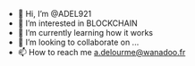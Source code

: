 - 👋 Hi, I’m @ADEL921
- 👀 I’m interested in BLOCKCHAIN
- 🌱 I’m currently learning how it works
- 💞️ I’m looking to collaborate on ...
- 📫 How to reach me a.delourme@wanadoo.fr

<!---
ADEL921/ADEL921 is a ✨ special ✨ repository because its `README.md` (this file) appears on your GitHub profile.
You can click the Preview link to take a look at your changes.
--->
